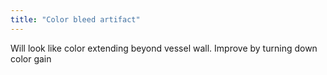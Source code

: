 ```yaml
---
title: "Color bleed artifact"
---
```

Will look like color extending beyond vessel wall. Improve by turning down color gain

